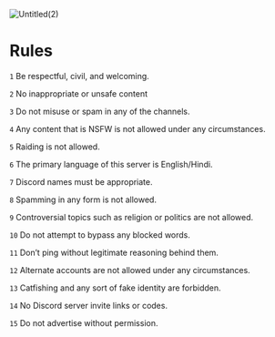 ![Untitled(2)](https://user-images.githubusercontent.com/96881959/170818564-27b26908-f554-4917-928d-754e9e1aee36.png)

# Rules
` 1 ` Be respectful, civil, and welcoming.

` 2 ` No inappropriate or unsafe content

` 3 ` Do not misuse or spam in any of the channels.

` 4 ` Any content that is NSFW is not allowed under any circumstances.

` 5 ` Raiding is not allowed.

` 6 ` The primary language of this server is English/Hindi.

` 7 ` Discord names must be appropriate.

` 8 ` Spamming in any form is not allowed.

` 9 ` Controversial topics such as religion or politics are not allowed.

` 10 ` Do not attempt to bypass any blocked words.

` 11 ` Don’t ping without legitimate reasoning behind them.

` 12 ` Alternate accounts are not allowed under any circumstances.

` 13 ` Catfishing and any sort of fake identity are forbidden.

` 14 ` No Discord server invite links or codes.

` 15 ` Do not advertise without permission.
